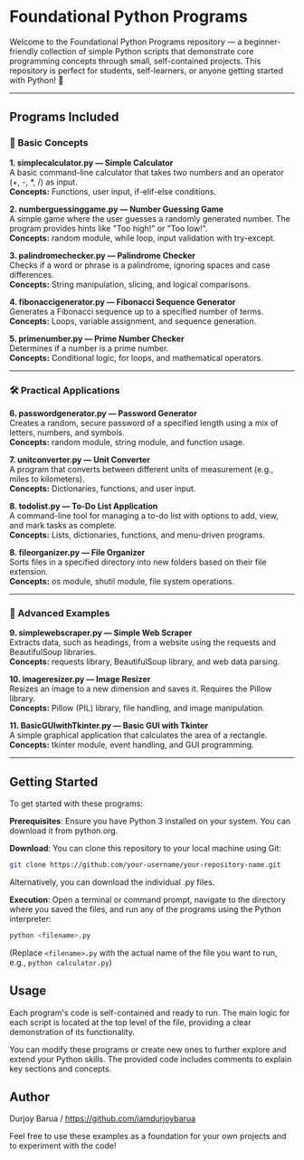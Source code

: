 # Foundational Python Programs

Welcome to the Foundational Python Programs repository — a beginner-friendly collection of simple Python scripts that demonstrate core programming concepts through small, self-contained projects. This repository is perfect for students, self-learners, or anyone getting started with Python! 🚀

---

## Programs Included

### 🧠 Basic Concepts

**1. simplecalculator.py — Simple Calculator**  
A basic command-line calculator that takes two numbers and an operator (+, -, *, /) as input.  
**Concepts:** Functions, user input, if-elif-else conditions.

**2. numberguessinggame.py — Number Guessing Game**  
A simple game where the user guesses a randomly generated number. The program provides hints like "Too high!" or "Too low!".  
**Concepts:** random module, while loop, input validation with try-except.

**3. palindromechecker.py — Palindrome Checker**  
Checks if a word or phrase is a palindrome, ignoring spaces and case differences.  
**Concepts:** String manipulation, slicing, and logical comparisons.

**4. fibonaccigenerator.py — Fibonacci Sequence Generator**  
Generates a Fibonacci sequence up to a specified number of terms.  
**Concepts:** Loops, variable assignment, and sequence generation.

**5. primenumber.py — Prime Number Checker**  
Determines if a number is a prime number.  
**Concepts:** Conditional logic, for loops, and mathematical operators.

---

### 🛠️ Practical Applications

**6. passwordgenerator.py — Password Generator**  
Creates a random, secure password of a specified length using a mix of letters, numbers, and symbols.  
**Concepts:** random module, string module, and function usage.

**7. unitconverter.py — Unit Converter**  
A program that converts between different units of measurement (e.g., miles to kilometers).  
**Concepts:** Dictionaries, functions, and user input.

**8. todolist.py — To-Do List Application**  
A command-line tool for managing a to-do list with options to add, view, and mark tasks as complete.  
**Concepts:** Lists, dictionaries, functions, and menu-driven programs.

**8. fileorganizer.py — File Organizer**  
Sorts files in a specified directory into new folders based on their file extension.  
**Concepts:** os module, shutil module, file system operations.

---

### 🚀 Advanced Examples

**9. simplewebscraper.py — Simple Web Scraper**  
Extracts data, such as headings, from a website using the requests and BeautifulSoup libraries.  
**Concepts:** requests library, BeautifulSoup library, and web data parsing.

**10. imageresizer.py — Image Resizer**  
Resizes an image to a new dimension and saves it. Requires the Pillow library.  
**Concepts:** Pillow (PIL) library, file handling, and image manipulation.

**11. BasicGUIwithTkinter.py — Basic GUI with Tkinter**  
A simple graphical application that calculates the area of a rectangle.  
**Concepts:** tkinter module, event handling, and GUI programming.


---

## Getting Started

To get started with these programs:

**Prerequisites**: Ensure you have Python 3 installed on your system. You can download it from python.org.

**Download**: You can clone this repository to your local machine using Git:

```bash
git clone https://github.com/your-username/your-repository-name.git
```
Alternatively, you can download the individual .py files.

**Execution**: Open a terminal or command prompt, navigate to the directory where you saved the files, and run any of the programs using the Python interpreter:

```bash
python <filename>.py
```
(Replace `<filename>.py` with the actual name of the file you want to run, e.g., `python calculator.py`)

## Usage

Each program's code is self-contained and ready to run. The main logic for each script is located at the top level of the file, providing a clear demonstration of its functionality.

You can modify these programs or create new ones to further explore and extend your Python skills. The provided code includes comments to explain key sections and concepts.


## Author

Durjoy Barua / https://github.com/iamdurjoybarua

Feel free to use these examples as a foundation for your own projects and to experiment with the code!
